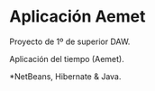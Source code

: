 # Aplicación Aemet

Proyecto de 1º de superior DAW.

Aplicación del tiempo (Aemet).

*NetBeans, Hibernate & Java.

